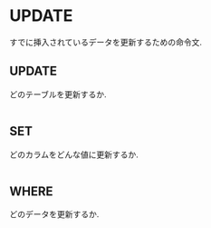# UPDATE
すでに挿入されているデータを更新するための命令文.

## UPDATE
どのテーブルを更新するか.
```sql 
``` 

## SET
どのカラムをどんな値に更新するか.
```sql 
``` 

## WHERE
どのデータを更新するか.
```sql 
``` 

